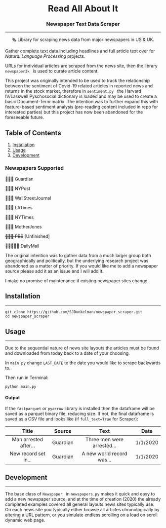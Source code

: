 

<p >
    <h1 align="center"> Read All About It</h1>
    <h3 align="center"> Newspaper Text Data Scraper</h3>
</p>

--- 

<p align="center">
🗞 Library for scraping news data from major newspapers in US & UK.
</p>

Gather complete text data including headlines and full article text over for <i>Natural Language Processing</i> projects.

URLs for individual articles are scraped from the news site, then the library <code> newspaper3k  </code> is used to curate article content.

This project was originally intended to be used to track the relationship between the sentiment of Covid-19 related articles in reported news and returns in the stock market, therefore in <code>sentiment.py </code> the Harvard IV/Lasswell Pyschosocial dictionary is loaded and may be used to create a basic Document-Term matrix. The intention was to further expand this with feature-based sentiment analysis (pre-reading content included in repo for interested parties) but this project has now been abandoned for the foreseeable future.

## Table of Contents

1. [Installation](#installation)
2. [Usage](#usage)
3. [Development](#development)

### Newspapers Supported

📰🇬🇧	Guardian

📰🇺🇸	NYPost

📰🇺🇸	WallStreetJournal

📰🇺🇸	LATimes

📰🇺🇸	NYTimes

📰🇺🇸	MotherJones

~~📰🇺🇸	PBS~~ [Unfinished]

📰🇬🇧🇺🇸	DailyMail

The original intention was to gather data from a much larger group both geographically and politically, but the underlying research project was abandoned as a matter of priority. If you would like me to add a newspaper source please add it as an issue and I will add it.

 I make no promise of maintenance if existing newspaper sites change.

## Installation

----

```console
git clone https://github.com/SJDunkelman/newspaper_scraper.git
cd newspaper_scraper
```

## Usage

----

Due to the sequential nature of news site layouts the articles must be found and downloaded from today back to a date of your choosing.

In <code>main.py</code> change <code>LAST_DATE</code> to the date you would like to scrape backwards to.

Then run in Terminal:

```console
python main.py
```



#### Output

If the <code>fastparquet</code> or <code>pyarrow</code> library is installed then the dataframe will be saved as a parquet binary file, reducing size. If not, the final dataframe is saved as a CSV file and looks like (if <code>full_text=True</code> for Scraper):

|         Title         | Source   |            Text            | Date     |
| :-------------------: | -------- | :------------------------: | -------- |
| Man arrested after... | Guardian | Three men were arrested... | 1/1/2020 |
| New record set in...  | Guardian | A new world record was...  | 1/1/2020 |

## Development

----

The base class of <code>Newspaper </code> in <code>newspapers.py</code> makes it quick and easy to add a new newspaper source, and at the time of creation (2020) the already completed examples covered all general layouts news sites typically use. On each news site you typically either browse all articles chronologically by altering a URL pattern, or you simulate endless scrolling on a load on scroll dynamic web page.

